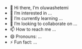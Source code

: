 - 👋 Hi there, I’m oluwashetemi 
- 👀 I’m interested in ...
- 🌱 I’m currently learning ...
- 💞️ I’m looking to collaborate on ...
- 📫 How to reach me ...
- 😄 Pronouns: ...
- ⚡ Fun fact: ...

<!---
coco-oluwashetemi/coco-oluwashetemi is a ✨ special ✨ repository because its `README.md` (this file) appears on your GitHub profile.
You can click the Preview link to take a look at your changes.
--->
